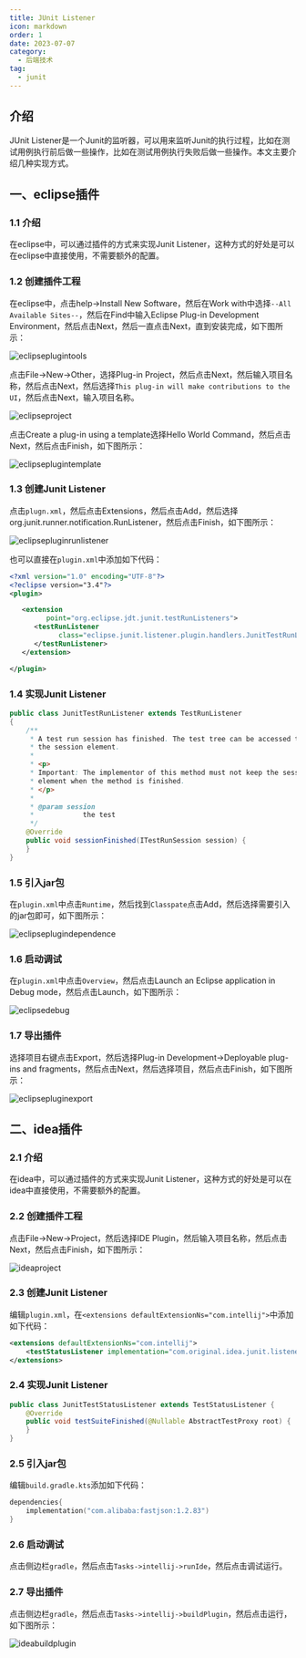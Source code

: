 ```yaml
---
title: JUnit Listener
icon: markdown
order: 1
date: 2023-07-07
category:
  - 后端技术
tag:
  - junit
---
```


## 介绍

JUnit Listener是一个Junit的监听器，可以用来监听Junit的执行过程，比如在测试用例执行前后做一些操作，比如在测试用例执行失败后做一些操作。本文主要介绍几种实现方式。

## 一、eclipse插件

### 1.1 介绍

在eclipse中，可以通过插件的方式来实现Junit Listener，这种方式的好处是可以在eclipse中直接使用，不需要额外的配置。

### 1.2 创建插件工程

在eclipse中，点击help->Install New Software，然后在Work with中选择`--All Available Sites--`，然后在Find中输入Eclipse Plug-in Development Environment，然后点击Next，然后一直点击Next，直到安装完成，如下图所示：

![eclipseplugintools](./assets/images/eclipseplugintools.png)

点击File->New->Other，选择Plug-in Project，然后点击Next，然后输入项目名称，然后点击Next，然后选择`This plug-in will make contributions to the UI`，然后点击Next，输入项目名称。

![eclipseproject](./assets/images/eclipseproject.png)

点击Create a plug-in using a template选择Hello World Command，然后点击Next，然后点击Finish，如下图所示：

![eclipseplugintemplate](./assets/images/eclipseplugintemplate.png)

### 1.3 创建Junit Listener

点击`plugn.xml`，然后点击Extensions，然后点击Add，然后选择org.junit.runner.notification.RunListener，然后点击Finish，如下图所示：

![eclipsepluginrunlistener](./assets/images/eclipsepluginrunlistener.png)

也可以直接在`plugin.xml`中添加如下代码：

```xml
<?xml version="1.0" encoding="UTF-8"?>
<?eclipse version="3.4"?>
<plugin>

   <extension
         point="org.eclipse.jdt.junit.testRunListeners">
      <testRunListener
            class="eclipse.junit.listener.plugin.handlers.JunitTestRunListener">
      </testRunListener>
   </extension>

</plugin>
```

### 1.4 实现Junit Listener

```java
public class JunitTestRunListener extends TestRunListener
{
    /**
     * A test run session has finished. The test tree can be accessed through
     * the session element.
     *
     * <p>
     * Important: The implementor of this method must not keep the session
     * element when the method is finished.
     * </p>
     *
     * @param session
     *            the test
     */
    @Override
    public void sessionFinished(ITestRunSession session) {
    }
}
```

### 1.5 引入jar包

在`plugin.xml`中点击`Runtime`，然后找到`Classpate`点击Add，然后选择需要引入的jar包即可，如下图所示：

![eclipseplugindependence](./assets/images/eclipseplugindependence.png)

### 1.6 启动调试

在`plugin.xml`中点击`Overview`，然后点击Launch an Eclipse application in Debug mode，然后点击Launch，如下图所示：

![eclipsedebug](./assets/images/eclipsedebug.png)

### 1.7 导出插件

选择项目右键点击Export，然后选择Plug-in Development->Deployable plug-ins and fragments，然后点击Next，然后选择项目，然后点击Finish，如下图所示：

![eclipsepluginexport](./assets/images/eclipsepluginexport.png)

## 二、idea插件

### 2.1 介绍

在idea中，可以通过插件的方式来实现Junit Listener，这种方式的好处是可以在idea中直接使用，不需要额外的配置。

### 2.2 创建插件工程

点击File->New->Project，然后选择IDE Plugin，然后输入项目名称，然后点击Next，然后点击Finish，如下图所示：

![ideaproject](./assets/images/ideaproject.png)

### 2.3 创建Junit Listener

编辑`plugin.xml`，在`<extensions defaultExtensionNs="com.intellij">`中添加如下代码：

```xml
<extensions defaultExtensionNs="com.intellij">
    <testStatusListener implementation="com.original.idea.junit.listener.JunitTestStatusListener"/>
</extensions>
```

### 2.4 实现Junit Listener

```java
public class JunitTestStatusListener extends TestStatusListener {
    @Override
    public void testSuiteFinished(@Nullable AbstractTestProxy root) {
    }
}
```

### 2.5 引入jar包

编辑`build.gradle.kts`添加如下代码：

```kotlin
dependencies{
    implementation("com.alibaba:fastjson:1.2.83")
}
```

### 2.6 启动调试

点击侧边栏`gradle`，然后点击`Tasks->intellij->runIde`，然后点击调试运行。

### 2.7 导出插件

点击侧边栏`gradle`，然后点击`Tasks->intellij->buildPlugin`，然后点击运行，如下图所示：

![ideabuildplugin](./assets/images/ideabuildplugin.png)
